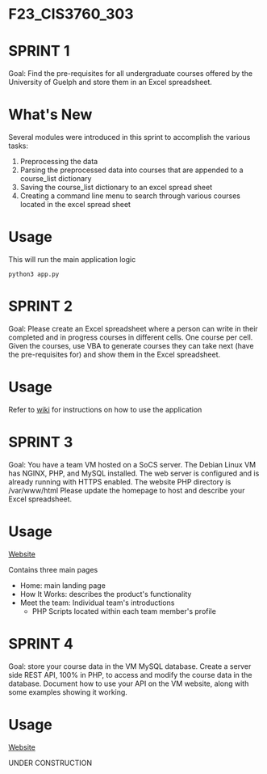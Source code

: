 # F23_CIS3760_303

# SPRINT 1

Goal: Find the pre-requisites for all undergraduate courses offered by the
University of Guelph and store them in an Excel spreadsheet.

# What's New

Several modules were introduced in this sprint to accomplish the various tasks:

1. Preprocessing the data
2. Parsing the preprocessed data into courses that are appended to a course_list dictionary
3. Saving the course_list dictionary to an excel spread sheet
4. Creating a command line menu to search through various courses located in the excel spread sheet

# Usage

This will run the main application logic 

```python3 app.py```


# SPRINT 2

Goal: Please create an Excel spreadsheet where a person can write in their completed and in
progress courses in different cells. One course per cell. Given the courses, use VBA to
generate courses they can take next (have the pre-requisites for) and show them in the
Excel spreadsheet.


# Usage

Refer to [wiki](https://gitlab.socs.uoguelph.ca/cis3760_f23/f23_cis3760_303/-/wikis/Microsoft-VBA-Handbook) for instructions on how to use the application


# SPRINT 3

Goal: You have a team VM hosted on a SoCS server. The Debian Linux VM has NGINX, PHP,
and MySQL installed. The web server is configured and is already running with HTTPS
enabled. The website PHP directory is /var/www/html
Please update the homepage to host and describe your Excel spreadsheet.

# Usage

[Website](https://cis3760f23-11.socs.uoguelph.ca/)

Contains three main pages

- Home: main landing page
- How It Works: describes the product's functionality
- Meet the team: Individual team's introductions
    - PHP Scripts located within each team member's profile

# SPRINT 4

Goal: store your course data in the VM MySQL database. Create a server side REST
API, 100% in PHP, to access and modify the course data in the database. Document
how to use your API on the VM website, along with some examples showing it working.

# Usage

[Website](https://cis3760f23-11.socs.uoguelph.ca/)

UNDER CONSTRUCTION

